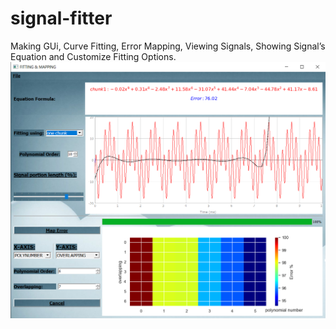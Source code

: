 # signal-fitter
Making GUi, Curve Fitting, Error Mapping, Viewing Signals, Showing Signal’s Equation and Customize Fitting Options.
![](Capture.PNG)
